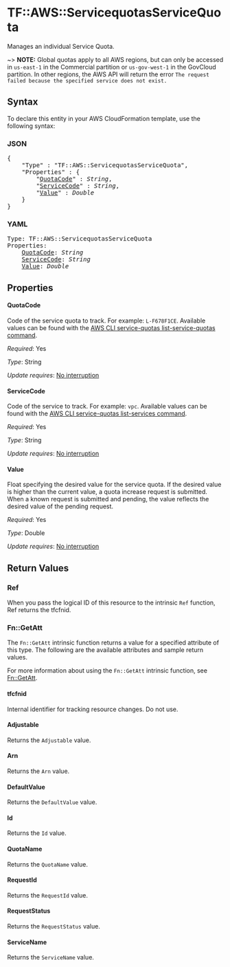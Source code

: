 # TF::AWS::ServicequotasServiceQuota

Manages an individual Service Quota.

~> **NOTE:** Global quotas apply to all AWS regions, but can only be accessed in `us-east-1` in the Commercial partition or `us-gov-west-1` in the GovCloud partition. In other regions, the AWS API will return the error `The request failed because the specified service does not exist.`

## Syntax

To declare this entity in your AWS CloudFormation template, use the following syntax:

### JSON

<pre>
{
    "Type" : "TF::AWS::ServicequotasServiceQuota",
    "Properties" : {
        "<a href="#quotacode" title="QuotaCode">QuotaCode</a>" : <i>String</i>,
        "<a href="#servicecode" title="ServiceCode">ServiceCode</a>" : <i>String</i>,
        "<a href="#value" title="Value">Value</a>" : <i>Double</i>
    }
}
</pre>

### YAML

<pre>
Type: TF::AWS::ServicequotasServiceQuota
Properties:
    <a href="#quotacode" title="QuotaCode">QuotaCode</a>: <i>String</i>
    <a href="#servicecode" title="ServiceCode">ServiceCode</a>: <i>String</i>
    <a href="#value" title="Value">Value</a>: <i>Double</i>
</pre>

## Properties

#### QuotaCode

Code of the service quota to track. For example: `L-F678F1CE`. Available values can be found with the [AWS CLI service-quotas list-service-quotas command](https://docs.aws.amazon.com/cli/latest/reference/service-quotas/list-service-quotas.html).

_Required_: Yes

_Type_: String

_Update requires_: [No interruption](https://docs.aws.amazon.com/AWSCloudFormation/latest/UserGuide/using-cfn-updating-stacks-update-behaviors.html#update-no-interrupt)

#### ServiceCode

Code of the service to track. For example: `vpc`. Available values can be found with the [AWS CLI service-quotas list-services command](https://docs.aws.amazon.com/cli/latest/reference/service-quotas/list-services.html).

_Required_: Yes

_Type_: String

_Update requires_: [No interruption](https://docs.aws.amazon.com/AWSCloudFormation/latest/UserGuide/using-cfn-updating-stacks-update-behaviors.html#update-no-interrupt)

#### Value

Float specifying the desired value for the service quota. If the desired value is higher than the current value, a quota increase request is submitted. When a known request is submitted and pending, the value reflects the desired value of the pending request.

_Required_: Yes

_Type_: Double

_Update requires_: [No interruption](https://docs.aws.amazon.com/AWSCloudFormation/latest/UserGuide/using-cfn-updating-stacks-update-behaviors.html#update-no-interrupt)

## Return Values

### Ref

When you pass the logical ID of this resource to the intrinsic `Ref` function, Ref returns the tfcfnid.

### Fn::GetAtt

The `Fn::GetAtt` intrinsic function returns a value for a specified attribute of this type. The following are the available attributes and sample return values.

For more information about using the `Fn::GetAtt` intrinsic function, see [Fn::GetAtt](https://docs.aws.amazon.com/AWSCloudFormation/latest/UserGuide/intrinsic-function-reference-getatt.html).

#### tfcfnid

Internal identifier for tracking resource changes. Do not use.

#### Adjustable

Returns the <code>Adjustable</code> value.

#### Arn

Returns the <code>Arn</code> value.

#### DefaultValue

Returns the <code>DefaultValue</code> value.

#### Id

Returns the <code>Id</code> value.

#### QuotaName

Returns the <code>QuotaName</code> value.

#### RequestId

Returns the <code>RequestId</code> value.

#### RequestStatus

Returns the <code>RequestStatus</code> value.

#### ServiceName

Returns the <code>ServiceName</code> value.

